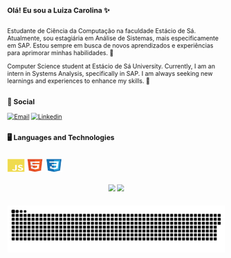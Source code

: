 
### Olá! Eu sou a Luiza Carolina ✨

##

Estudante de Ciência da Computação na faculdade Estácio de Sá. Atualmente, sou estagiária em Análise de Sistemas, mais especificamente em SAP. Estou sempre em busca de novos aprendizados e experiências para aprimorar minhas habilidades. 🚀

Computer Science student at Estácio de Sá University. Currently, I am an intern in Systems Analysis, specifically in SAP. I am always seeking new learnings and experiences to enhance my skills. 🚀

<!-- Linguagens ![Top Langs](https://github-readme-stats.vercel.app/api/top-langs/?username=luuacs&hide=javascript,html)-->

##

### 📲 Social
[![Email](https://img.shields.io/badge/Gmail-D14836?style=for-the-badge&logo=gmail&logoColor=white)](luizassna@gmail.com)
[![Linkedin](https://img.shields.io/badge/LinkedIn-0077B5?style=for-the-badge&logo=linkedin&logoColor=white)](https://www.linkedin.com/in/luiza-carolina-1a0330223/)

##


### 🖥️ Languages and Technologies 

<!--
<div style="display: inline_block"><br/>
<img align="center" alt="html" src="https://img.shields.io/badge/HTML-239120?style=for-the-badge&logo=html5&logoColor=white" />
<img align="center" alt="html" src="https://img.shields.io/badge/CSS-239120?&style=for-the-badge&logo=css3&logoColor=white" />
<img align="center" alt="html" src="https://img.shields.io/badge/JavaScript-F7DF1E?style=for-the-badge&logo=javascript&logoColor=black" />
</div> -->

<div style="display: inline_block"><br>
  <img align="center" alt="Rafa-Js" height="30" width="40" src="https://raw.githubusercontent.com/devicons/devicon/master/icons/javascript/javascript-plain.svg">
  <img align="center" alt="Rafa-HTML" height="30" width="40" src="https://raw.githubusercontent.com/devicons/devicon/master/icons/html5/html5-original.svg">
  <img align="center" alt="Rafa-CSS" height="30" width="40" src="https://raw.githubusercontent.com/devicons/devicon/master/icons/css3/css3-original.svg">
 
</div>

##

<p align="center">
  <img src="https://github-readme-stats.vercel.app/api?username=luuacs&show_icons=true&theme=radical" width="48%">
  <img src="https://github-readme-stats.vercel.app/api/top-langs/?username=luuacs&layout=compact&langs_count=16&theme=radical" width="48%">
</p>

##

<picture align="center">
  <source media="(prefers-color-scheme: dark)" srcset="https://raw.githubusercontent.com/luuacs/luuacs/output/github-contribution-grid-snake-dark.svg">
  <source media="(prefers-color-scheme: light)" srcset="https://raw.githubusercontent.com/luuacs/luuacs/output/github-contribution-grid-snake-dark.svg">
  <img align="center" alt="github contribution grid snake animation" src="https://raw.githubusercontent.com/luuacs/luuacs/output/github-contribution-grid-snake.svg">
</picture>
